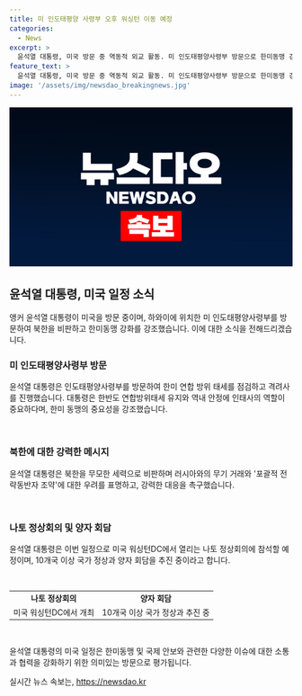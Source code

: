 ```yaml
---
title: 미 인도태평양 사령부 오후 워싱턴 이동 예정
categories:
  - News
excerpt: >
  윤석열 대통령, 미국 방문 중 역동적 외교 활동. 미 인도태평양사령부 방문으로 한미동맹 강조하며 북한 비판. 인태사 방문 29년만에, 과거와 현재의 안보 협력 강조. 이어 미국 워싱턴DC로 이동해 나토 정상회의 참석 예정. 독일, 캐나다, 네덜란드, 일본 등 다수 국가와 양자회담 추진 중. 북러 조약과 북한 도발 대응책 등 다양한 이슈 논의 예정. 윤 대통령, 다채로운 외교일정으로 관심 모으고 있음.
feature_text: >
  윤석열 대통령, 미국 방문 중 역동적 외교 활동. 미 인도태평양사령부 방문으로 한미동맹 강조하며 북한 비판. 인태사 방문 29년만에, 과거와 현재의 안보 협력 강조. 이어 미국 워싱턴DC로 이동해 나토 정상회의 참석 예정. 독일, 캐나다, 네덜란드, 일본 등 다수 국가와 양자회담 추진 중. 북러 조약과 북한 도발 대응책 등 다양한 이슈 논의 예정. 윤 대통령, 다채로운 외교일정으로 관심 모으고 있음.
image: '/assets/img/newsdao_breakingnews.jpg'
---
```


<p><img src="/assets/img/newsdao_breakingnews.jpg" alt="cryptoinkorea 속보" /></p>

<h2 data-ke-size="size26">윤석열 대통령, 미국 일정 소식</h2>

<p>앵커 윤석열 대통령이 미국을 방문 중이며, 하와이에 위치한 미 인도태평양사령부를 방문하여 북한을 비판하고 한미동맹 강화를 강조했습니다. 이에 대한 소식을 전해드리겠습니다.</p>

<h3>미 인도태평양사령부 방문</h3>

<p>윤석열 대통령은 인도태평양사령부를 방문하여 한미 연합 방위 태세를 점검하고 격려사를 진행했습니다. 대통령은 한반도 연합방위태세 유지와 역내 안정에 인태사의 역할이 중요하다며, 한미 동맹의 중요성을 강조했습니다.</p>

<p data-ke-size="size16">&nbsp;</p>

<h3>북한에 대한 강력한 메시지</h3>

<p>윤석열 대통령은 북한을 무모한 세력으로 비판하며 러시아와의 무기 거래와 '포괄적 전략동반자 조약'에 대한 우려를 표명하고, 강력한 대응을 촉구했습니다.</p>

<p data-ke-size="size16">&nbsp;</p>

<h3>나토 정상회의 및 양자 회담</h3>

<p>윤석열 대통령은 이번 일정으로 미국 워싱턴DC에서 열리는 나토 정상회의에 참석할 예정이며, 10개국 이상 국가 정상과 양자 회담을 추진 중이라고 합니다.</p>

<p data-ke-size="size16">&nbsp;</p>

<table>
    <tr>
        <td style="text-align: center; height: 17px;"><b>나토 정상회의</b></td>
        <td style="text-align: center; height: 17px;"><b>양자 회담</b></td>
    </tr>
    <tr>
        <td style="text-align: center; height: 17px;">미국 워싱턴DC에서 개최</td>
        <td style="text-align: center; height: 17px;">10개국 이상 국가 정상과 추진 중</td>
    </tr>
</table>

<p data-ke-size="size16">&nbsp;</p>

<p>윤석열 대통령의 미국 일정은 한미동맹 및 국제 안보와 관련한 다양한 이슈에 대한 소통과 협력을 강화하기 위한 의미있는 방문으로 평가됩니다.</p>
실시간 뉴스 속보는, <a href="https://newsdao.kr" rel="dofollow">https://newsdao.kr</a>


